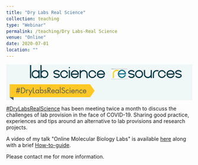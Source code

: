 ```yaml
---
title: "Dry Labs Real Science"
collection: teaching
type: "Webinar"
permalink: /teaching/Dry Labs-Real Science
venue: "Online"
date: 2020-07-01
location: ""
---
```


<img src='/images/lab science.png' align="top">  

[#DryLabsRealScience](https://lecturemotely.com) has been meeting twice a month to discuss the challenges of lab provision in the face of COVID-19. 
Sharing good practice, experiences and tips around an alternative to lab provisions and research projects.

A video of my talk "Online Molecular Biology Labs" is available [here](https://www.youtube.com/watch?v=6qFndsBn3hY&feature=youtu.be) along with a brief [How-to-guide](http://Philip-Leftwich.github.io/files/How_to_use_Benchling.pdf).

Please contact me for more information. 
